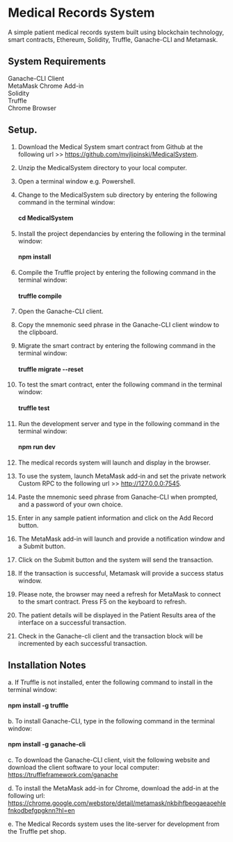 # Medical Records System
A simple patient medical records system built using blockchain technology, smart contracts, Ethereum, Solidity, Truffle, Ganache-CLI and Metamask.

## System Requirements
Ganache-CLI Client
<br />
MetaMask Chrome Add-in 
<br />
Solidity
<br />
Truffle
<br />
Chrome Browser

## Setup.

1. Download the Medical System smart contract from Github at the following url >> https://github.com/mvjlipinski/MedicalSystem.

2. Unzip the MedicalSystem directory to your local computer.

3. Open a terminal window e.g. Powershell.

4. Change to the MedicalSystem sub directory by entering the following command in the terminal window:
   #### cd MedicalSystem

5. Install the project dependancies by entering the following in the terminal window:
   #### npm install
   
6. Compile the Truffle project by entering the following command in the terminal window:
   #### truffle compile
   
7. Open the Ganache-CLI client.  

8. Copy the mnemonic seed phrase in the Ganache-CLI client window to the clipboard.

9. Migrate the smart contract by entering the following command in the terminal window:
   #### truffle migrate --reset
   
10. To test the smart contract, enter the following command in the terminal window:
    #### truffle test
   
11. Run the development server and type in the following command in the terminal window:
    #### npm run dev

12. The medical records system will launch and display in the browser.
  
13. To use the system, launch MetaMask add-in and set the private network Custom RPC to the following url >> http://127.0.0.0:7545. 

14. Paste the mnemonic seed phrase from Ganache-CLI when prompted, and a password of your own choice.

15. Enter in any sample patient information and click on the Add Record button.  

16. The MetaMask add-in will launch and provide a notification window and a Submit button. 

17. Click on the Submit button and the system will send the transaction.  

18. If the transaction is successful, Metamask will provide a success status window.  

19. Please note, the browser may need a refresh for MetaMask to connect to the smart contract.  Press F5 on the keyboard to refresh.

20. The patient details will be displayed in the Patient Results area of the interface on a successful transaction.

21. Check in the Ganache-cli client and the transaction block will be incremented by each successful transaction.

## Installation Notes
a. If Truffle is not installed, enter the following command to install in the terminal window:
   #### npm install -g truffle

b. To install  Ganache-CLI, type in the following command in the terminal window:
   #### npm install -g ganache-cli

c. To download the Ganache-CLI client, visit the following website and download the client software to your local computer:
   https://truffleframework.com/ganache

d. To install the MetaMask add-in for Chrome, download the add-in at the following url:
   https://chrome.google.com/webstore/detail/metamask/nkbihfbeogaeaoehlefnkodbefgpgknn?hl=en

e. The Medical Records system uses the lite-server for development from the Truffle pet shop.
